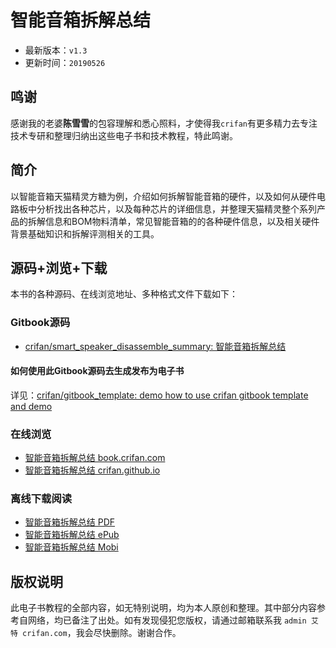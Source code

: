 # 智能音箱拆解总结

* 最新版本：`v1.3`
* 更新时间：`20190526`

## 鸣谢

感谢我的老婆**陈雪雪**的包容理解和悉心照料，才使得我`crifan`有更多精力去专注技术专研和整理归纳出这些电子书和技术教程，特此鸣谢。

## 简介

以智能音箱天猫精灵方糖为例，介绍如何拆解智能音箱的硬件，以及如何从硬件电路板中分析找出各种芯片，以及每种芯片的详细信息，并整理天猫精灵整个系列产品的拆解信息和BOM物料清单，常见智能音箱的的各种硬件信息，以及相关硬件背景基础知识和拆解评测相关的工具。

## 源码+浏览+下载

本书的各种源码、在线浏览地址、多种格式文件下载如下：

### Gitbook源码

* [crifan/smart_speaker_disassemble_summary: 智能音箱拆解总结](https://github.com/crifan/smart_speaker_disassemble_summary)

#### 如何使用此Gitbook源码去生成发布为电子书

详见：[crifan/gitbook_template: demo how to use crifan gitbook template and demo](https://github.com/crifan/gitbook_template)

### 在线浏览

* [智能音箱拆解总结 book.crifan.com](http://book.crifan.com/books/smart_speaker_disassemble_summary/website)
* [智能音箱拆解总结 crifan.github.io](https://crifan.github.io/smart_speaker_disassemble_summary/website)

### 离线下载阅读

* [智能音箱拆解总结 PDF](http://book.crifan.com/books/smart_speaker_disassemble_summary/pdf/smart_speaker_disassemble_summary.pdf)
* [智能音箱拆解总结 ePub](http://book.crifan.com/books/smart_speaker_disassemble_summary/epub/smart_speaker_disassemble_summary.epub)
* [智能音箱拆解总结 Mobi](http://book.crifan.com/books/smart_speaker_disassemble_summary/mobi/smart_speaker_disassemble_summary.mobi)

## 版权说明

此电子书教程的全部内容，如无特别说明，均为本人原创和整理。其中部分内容参考自网络，均已备注了出处。如有发现侵犯您版权，请通过邮箱联系我 `admin 艾特 crifan.com`，我会尽快删除。谢谢合作。